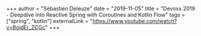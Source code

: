 +++
author = "Sébastien Deleuze"
date = "2019-11-05"
title = "Devoxx 2019 - Deepdive into Reactive Spring with Coroutines and Kotlin Flow"
tags = ["spring", "kotlin"]
externalLink = "https://www.youtube.com/watch?v=BoidEr_ZCGc"
+++
